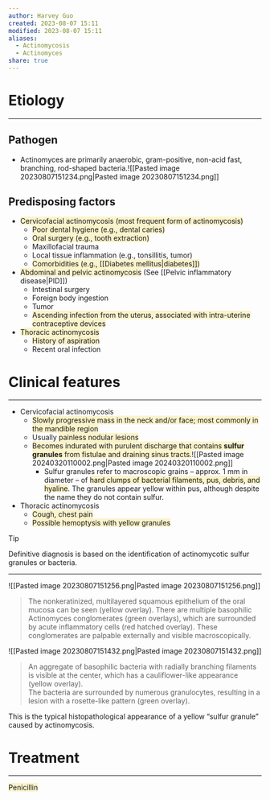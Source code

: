 ```yaml
---
author: Harvey Guo
created: 2023-08-07 15:11
modified: 2023-08-07 15:11
aliases:
  - Actinomycosis
  - Actinomyces
share: true
---
```

# Etiology
---
## Pathogen
- Actinomyces are primarily anaerobic, gram-positive, non-acid fast, branching, rod-shaped bacteria.![[Pasted image 20230807151234.png|Pasted image 20230807151234.png]]
## Predisposing factors
- <span style="background:rgba(240, 200, 0, 0.2)">Cervicofacial actinomycosis (most frequent form of actinomycosis)</span>
	- <span style="background:rgba(240, 200, 0, 0.2)">Poor dental hygiene (e.g., dental caries) </span>
	- <span style="background:rgba(240, 200, 0, 0.2)">Oral surgery (e.g., tooth extraction)</span>
	- Maxillofacial trauma
	- Local tissue inflammation (e.g., tonsillitis, tumor)
	- <span style="background:rgba(240, 200, 0, 0.2)">Comorbidities (e.g., [[Diabetes mellitus|diabetes]])</span>
- <span style="background:rgba(240, 200, 0, 0.2)">Abdominal and pelvic actinomycosis</span> (See [[Pelvic inflammatory disease|PID]])
	- Intestinal surgery 
	- Foreign body ingestion
	- Tumor
	- <span style="background:rgba(240, 200, 0, 0.2)">Ascending infection from the uterus, associated with intra-uterine contraceptive devices</span>
- <span style="background:rgba(240, 200, 0, 0.2)">Thoracic actinomycosis</span>
	- <span style="background:rgba(240, 200, 0, 0.2)">History of aspiration</span>
	- Recent oral infection
# Clinical features
---
- Cervicofacial actinomycosis 
	- <span style="background:rgba(240, 200, 0, 0.2)">Slowly progressive mass in the neck and/or face; most commonly in the mandible region</span>
	- Usually <span style="background:rgba(240, 200, 0, 0.2)">painless nodular lesions</span>
	- <span style="background:rgba(240, 200, 0, 0.2)">Becomes indurated with purulent discharge that contains **sulfur granules**  from fistulae and draining sinus tracts.</span>![[Pasted image 20240320110002.png|Pasted image 20240320110002.png]]
		- Sulfur granules refer to macroscopic grains – approx. 1 mm in diameter – of <span style="background:rgba(240, 200, 0, 0.2)">hard clumps of bacterial filaments, pus, debris, and hyaline</span>. The granules appear yellow within pus, although despite the name they do not contain sulfur.
- Thoracic actinomycosis
	- <span style="background:rgba(240, 200, 0, 0.2)">Cough, chest pain</span>
	- <span style="background:rgba(240, 200, 0, 0.2)">Possible hemoptysis with yellow granules</span>

>[!tip] 
>Definitive diagnosis is based on the identification of actinomycotic sulfur granules or bacteria.

---
![[Pasted image 20230807151256.png|Pasted image 20230807151256.png]]
>The nonkeratinized, multilayered squamous epithelium of the oral mucosa can be seen (yellow overlay). There are multiple basophilic Actinomyces conglomerates (green overlays), which are surrounded by acute inflammatory cells (red hatched overlay). These conglomerates are palpable externally and visible macroscopically.

![[Pasted image 20230807151432.png|Pasted image 20230807151432.png]]
>An aggregate of basophilic bacteria with radially branching filaments is visible at the center, which has a cauliflower-like appearance (yellow overlay).  
The bacteria are surrounded by numerous granulocytes, resulting in a lesion with a rosette-like pattern (green overlay).
>
This is the typical histopathological appearance of a yellow “sulfur granule” caused by actinomycosis.

# Treatment
---
<span style="background:rgba(240, 200, 0, 0.2)">Penicillin</span>